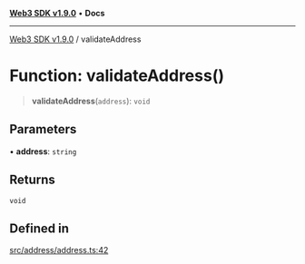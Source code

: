 [**Web3 SDK v1.9.0**](../README.md) • **Docs**

***

[Web3 SDK v1.9.0](../globals.md) / validateAddress

# Function: validateAddress()

> **validateAddress**(`address`): `void`

## Parameters

• **address**: `string`

## Returns

`void`

## Defined in

[src/address/address.ts:42](https://github.com/Mystic-Nayy/alephium-web3/blob/c1afd789a197ce5fe21f08c2965942090157c33d/packages/web3/src/address/address.ts#L42)
